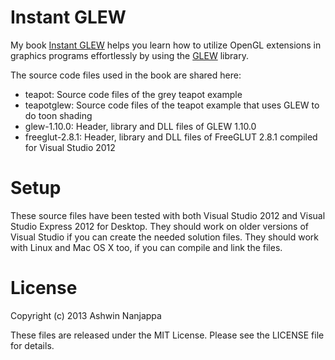 Instant GLEW
============

My book [Instant GLEW](http://www.packtpub.com/how-to-deploy-opengl-extensions-using-glew/book)
helps you learn how to utilize OpenGL extensions in graphics programs effortlessly by using
the [GLEW](http://glew.sourceforge.net/) library.

The source code files used in the book are shared here:

* teapot: Source code files of the grey teapot example
* teapotglew: Source code files of the teapot example that uses GLEW to do toon shading
* glew-1.10.0: Header, library and DLL files of GLEW 1.10.0
* freeglut-2.8.1: Header, library and DLL files of FreeGLUT 2.8.1 compiled for Visual Studio 2012

Setup
=====

These source files have been tested with both Visual Studio 2012 and Visual Studio Express 2012 for Desktop.
They should work on older versions of Visual Studio if you can create the needed solution files.
They should work with Linux and Mac OS X too, if you can compile and link the files.

License
=======

Copyright (c) 2013 Ashwin Nanjappa

These files are released under the MIT License.
Please see the LICENSE file for details.
